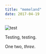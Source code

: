 ```yaml
---
title: "memeland"
date: 2017-04-19
---
```


![test](https://u.teknik.io/HTu5e.JPG)

Testing, testing.

One two, *three*.
